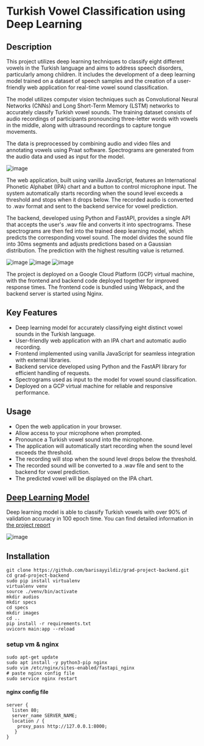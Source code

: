 # Turkish Vowel Classification using Deep Learning

## Description
This project utilizes deep learning techniques to classify eight different vowels in the Turkish language and aims to address speech disorders, particularly among children. It includes the development of a deep learning model trained on a dataset of speech samples and the creation of a user-friendly web application for real-time vowel sound classification.

The model utilizes computer vision techniques such as Convolutional Neural Networks (CNNs) and Long Short-Term Memory (LSTM) networks to accurately classify Turkish vowel sounds. The training dataset consists of audio recordings of participants pronouncing three-letter words with vowels in the middle, along with ultrasound recordings to capture tongue movements.


The data is preprocessed by combining audio and video files and annotating vowels using Praat software. Spectrograms are generated from the audio data and used as input for the model.

![image](https://github.com/barisayyildiz/turkish-vowel-classification/assets/37713845/92c2fe06-5a6d-46b1-adc2-4732fa30d3b4)

The web application, built using vanilla JavaScript, features an International Phonetic Alphabet (IPA) chart and a button to control microphone input. The system automatically starts recording when the sound level exceeds a threshold and stops when it drops below. The recorded audio is converted to .wav format and sent to the backend service for vowel prediction.

The backend, developed using Python and FastAPI, provides a single API that accepts the user's .wav file and converts it into spectrograms. These spectrograms are then fed into the trained deep learning model, which predicts the corresponding vowel sound. The model divides the sound file into 30ms segments and adjusts predictions based on a Gaussian distribution. The prediction with the highest resulting value is returned.

![image](https://github.com/barisayyildiz/turkish-vowel-classification/assets/37713845/9dec8162-2a53-4352-a4c9-51ab895e8d73)
![image](https://github.com/barisayyildiz/turkish-vowel-classification/assets/37713845/0316e3a7-0b7b-4161-9350-c84087d07944)
![image](https://github.com/barisayyildiz/turkish-vowel-classification/assets/37713845/0dfdb6ec-59df-4e0f-8fb5-8996fceda657)


The project is deployed on a Google Cloud Platform (GCP) virtual machine, with the frontend and backend code deployed together for improved response times. The frontend code is bundled using Webpack, and the backend server is started using Nginx.

## Key Features
- Deep learning model for accurately classifying eight distinct vowel sounds in the Turkish language.
- User-friendly web application with an IPA chart and automatic audio recording.
- Frontend implemented using vanilla JavaScript for seamless integration with external libraries.
- Backend service developed using Python and the FastAPI library for efficient handling of requests.
- Spectrograms used as input to the model for vowel sound classification.
- Deployed on a GCP virtual machine for reliable and responsive performance.

## Usage
- Open the web application in your browser.
- Allow access to your microphone when prompted.
- Pronounce a Turkish vowel sound into the microphone.
- The application will automatically start recording when the sound level exceeds the threshold.
- The recording will stop when the sound level drops below the threshold.
- The recorded sound will be converted to a .wav file and sent to the backend for vowel prediction.
- The predicted vowel will be displayed on the IPA chart.


## [Deep Learning Model](https://colab.research.google.com/drive/1tspPmK4ZZWOSvyUBaS6asgnuHoOznA-a)

Deep learning model is able to classify Turkish vowels with over 90% of validation accuracy in 100 epoch time. You can find detailed information in [the project report](https://github.com/barisayyildiz/turkish-vowel-classification/blob/master/Graduation_Project_Report_Bar%C4%B1%C5%9F_Ayy%C4%B1ld%C4%B1z.pdf)

![image](https://github.com/barisayyildiz/turkish-vowel-classification/assets/37713845/d17aaf08-2c07-4f23-a518-bfc85ab5dfcc)

## Installation
```
git clone https://github.com/barisayyildiz/grad-project-backend.git
cd grad-project-backend
sudo pip install virtualenv
virtualenv venv
source ./venv/bin/activate
mkdir audios
mkdir specs
cd specs
mkdir images
cd ..
pip install -r requirements.txt
uvicorn main:app --reload
```


### setup vm & nginx
```
sudo apt-get update
sudo apt install -y python3-pip nginx
sudo vim /etc/nginx/sites-enabled/fastapi_nginx
# paste nginx config file
sudo service nginx restart
```

#### nginx config file
```
server {
  listen 80;
  server_name SERVER_NAME;
  location / {
    proxy_pass http://127.0.0.1:8000;
   }
}
```

